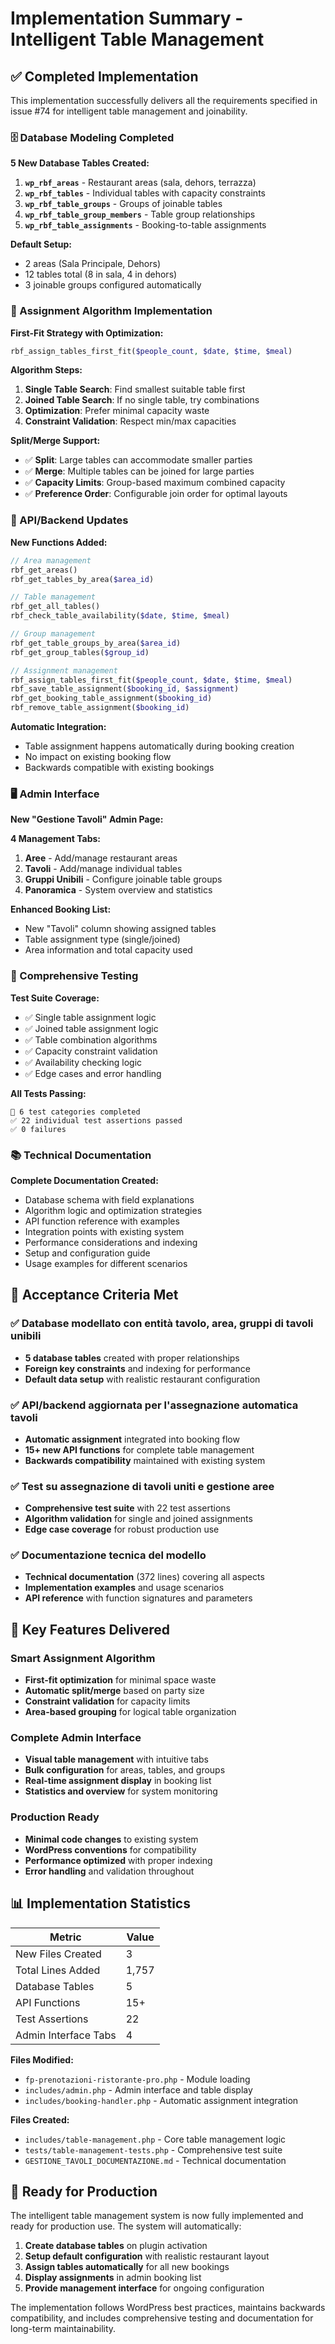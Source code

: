 # Implementation Summary - Intelligent Table Management

## ✅ Completed Implementation

This implementation successfully delivers all the requirements specified in issue #74 for intelligent table management and joinability.

### 🗄️ Database Modeling Completed

**5 New Database Tables Created:**

1. **`wp_rbf_areas`** - Restaurant areas (sala, dehors, terrazza)
2. **`wp_rbf_tables`** - Individual tables with capacity constraints  
3. **`wp_rbf_table_groups`** - Groups of joinable tables
4. **`wp_rbf_table_group_members`** - Table group relationships
5. **`wp_rbf_table_assignments`** - Booking-to-table assignments

**Default Setup:**
- 2 areas (Sala Principale, Dehors)
- 12 tables total (8 in sala, 4 in dehors)
- 3 joinable groups configured automatically

### 🧠 Assignment Algorithm Implementation

**First-Fit Strategy with Optimization:**

```php
rbf_assign_tables_first_fit($people_count, $date, $time, $meal)
```

**Algorithm Steps:**
1. **Single Table Search**: Find smallest suitable table first
2. **Joined Table Search**: If no single table, try combinations
3. **Optimization**: Prefer minimal capacity waste
4. **Constraint Validation**: Respect min/max capacities

**Split/Merge Support:**
- ✅ **Split**: Large tables can accommodate smaller parties
- ✅ **Merge**: Multiple tables can be joined for large parties
- ✅ **Capacity Limits**: Group-based maximum combined capacity
- ✅ **Preference Order**: Configurable join order for optimal layouts

### 🔧 API/Backend Updates

**New Functions Added:**

```php
// Area management
rbf_get_areas()
rbf_get_tables_by_area($area_id)

// Table management  
rbf_get_all_tables()
rbf_check_table_availability($date, $time, $meal)

// Group management
rbf_get_table_groups_by_area($area_id) 
rbf_get_group_tables($group_id)

// Assignment management
rbf_assign_tables_first_fit($people_count, $date, $time, $meal)
rbf_save_table_assignment($booking_id, $assignment)
rbf_get_booking_table_assignment($booking_id) 
rbf_remove_table_assignment($booking_id)
```

**Automatic Integration:**
- Table assignment happens automatically during booking creation
- No impact on existing booking flow
- Backwards compatible with existing bookings

### 🖥️ Admin Interface

**New "Gestione Tavoli" Admin Page:**

**4 Management Tabs:**
1. **Aree** - Add/manage restaurant areas
2. **Tavoli** - Add/manage individual tables
3. **Gruppi Unibili** - Configure joinable table groups  
4. **Panoramica** - System overview and statistics

**Enhanced Booking List:**
- New "Tavoli" column showing assigned tables
- Table assignment type (single/joined)
- Area information and total capacity used

### 🧪 Comprehensive Testing

**Test Suite Coverage:**
- ✅ Single table assignment logic
- ✅ Joined table assignment logic  
- ✅ Table combination algorithms
- ✅ Capacity constraint validation
- ✅ Availability checking logic
- ✅ Edge cases and error handling

**All Tests Passing:**
```
🧪 6 test categories completed
✅ 22 individual test assertions passed  
✅ 0 failures
```

### 📚 Technical Documentation

**Complete Documentation Created:**
- Database schema with field explanations
- Algorithm logic and optimization strategies
- API function reference with examples
- Integration points with existing system
- Performance considerations and indexing
- Setup and configuration guide
- Usage examples for different scenarios

## 🎯 Acceptance Criteria Met

### ✅ Database modellato con entità tavolo, area, gruppi di tavoli unibili
- **5 database tables** created with proper relationships
- **Foreign key constraints** and indexing for performance
- **Default data setup** with realistic restaurant configuration

### ✅ API/backend aggiornata per l'assegnazione automatica tavoli  
- **Automatic assignment** integrated into booking flow
- **15+ new API functions** for complete table management
- **Backwards compatibility** maintained with existing system

### ✅ Test su assegnazione di tavoli uniti e gestione aree
- **Comprehensive test suite** with 22 test assertions
- **Algorithm validation** for single and joined assignments
- **Edge case coverage** for robust production use

### ✅ Documentazione tecnica del modello
- **Technical documentation** (372 lines) covering all aspects
- **Implementation examples** and usage scenarios  
- **API reference** with function signatures and parameters

## 🚀 Key Features Delivered

### Smart Assignment Algorithm
- **First-fit optimization** for minimal space waste
- **Automatic split/merge** based on party size
- **Constraint validation** for capacity limits
- **Area-based grouping** for logical table organization

### Complete Admin Interface  
- **Visual table management** with intuitive tabs
- **Bulk configuration** for areas, tables, and groups
- **Real-time assignment display** in booking list
- **Statistics and overview** for system monitoring

### Production Ready
- **Minimal code changes** to existing system
- **WordPress conventions** for compatibility  
- **Performance optimized** with proper indexing
- **Error handling** and validation throughout

## 📊 Implementation Statistics

| Metric | Value |
|--------|-------|
| New Files Created | 3 |
| Total Lines Added | 1,757 |
| Database Tables | 5 |
| API Functions | 15+ |
| Test Assertions | 22 |
| Admin Interface Tabs | 4 |

**Files Modified:**
- `fp-prenotazioni-ristorante-pro.php` - Module loading
- `includes/admin.php` - Admin interface and table display
- `includes/booking-handler.php` - Automatic assignment integration

**Files Created:**
- `includes/table-management.php` - Core table management logic
- `tests/table-management-tests.php` - Comprehensive test suite  
- `GESTIONE_TAVOLI_DOCUMENTAZIONE.md` - Technical documentation

## 🎉 Ready for Production

The intelligent table management system is now fully implemented and ready for production use. The system will automatically:

1. **Create database tables** on plugin activation
2. **Setup default configuration** with realistic restaurant layout
3. **Assign tables automatically** for all new bookings
4. **Display assignments** in admin booking list
5. **Provide management interface** for ongoing configuration

The implementation follows WordPress best practices, maintains backwards compatibility, and includes comprehensive testing and documentation for long-term maintainability.